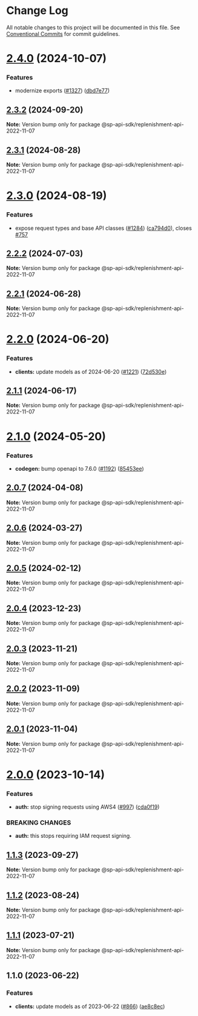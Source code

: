 # Change Log

All notable changes to this project will be documented in this file.
See [Conventional Commits](https://conventionalcommits.org) for commit guidelines.

# [2.4.0](https://github.com/bizon/selling-partner-api-sdk/compare/@sp-api-sdk/replenishment-api-2022-11-07@2.3.2...@sp-api-sdk/replenishment-api-2022-11-07@2.4.0) (2024-10-07)

### Features

* modernize exports ([#1327](https://github.com/bizon/selling-partner-api-sdk/issues/1327)) ([dbd7e77](https://github.com/bizon/selling-partner-api-sdk/commit/dbd7e77ebe5d64131a46671df332fdf66f8b0e0c))

## [2.3.2](https://github.com/bizon/selling-partner-api-sdk/compare/@sp-api-sdk/replenishment-api-2022-11-07@2.3.1...@sp-api-sdk/replenishment-api-2022-11-07@2.3.2) (2024-09-20)

**Note:** Version bump only for package @sp-api-sdk/replenishment-api-2022-11-07

## [2.3.1](https://github.com/bizon/selling-partner-api-sdk/compare/@sp-api-sdk/replenishment-api-2022-11-07@2.3.0...@sp-api-sdk/replenishment-api-2022-11-07@2.3.1) (2024-08-28)

**Note:** Version bump only for package @sp-api-sdk/replenishment-api-2022-11-07

# [2.3.0](https://github.com/bizon/selling-partner-api-sdk/compare/@sp-api-sdk/replenishment-api-2022-11-07@2.2.2...@sp-api-sdk/replenishment-api-2022-11-07@2.3.0) (2024-08-19)

### Features

* expose request types and base API classes ([#1284](https://github.com/bizon/selling-partner-api-sdk/issues/1284)) ([ca794d0](https://github.com/bizon/selling-partner-api-sdk/commit/ca794d023bcb7b0177de0fdae93ae1aaa7ac3670)), closes [#757](https://github.com/bizon/selling-partner-api-sdk/issues/757)

## [2.2.2](https://github.com/bizon/selling-partner-api-sdk/compare/@sp-api-sdk/replenishment-api-2022-11-07@2.2.1...@sp-api-sdk/replenishment-api-2022-11-07@2.2.2) (2024-07-03)

**Note:** Version bump only for package @sp-api-sdk/replenishment-api-2022-11-07

## [2.2.1](https://github.com/bizon/selling-partner-api-sdk/compare/@sp-api-sdk/replenishment-api-2022-11-07@2.2.0...@sp-api-sdk/replenishment-api-2022-11-07@2.2.1) (2024-06-28)

**Note:** Version bump only for package @sp-api-sdk/replenishment-api-2022-11-07

# [2.2.0](https://github.com/bizon/selling-partner-api-sdk/compare/@sp-api-sdk/replenishment-api-2022-11-07@2.1.1...@sp-api-sdk/replenishment-api-2022-11-07@2.2.0) (2024-06-20)

### Features

* **clients:** update models as of 2024-06-20 ([#1221](https://github.com/bizon/selling-partner-api-sdk/issues/1221)) ([72d530e](https://github.com/bizon/selling-partner-api-sdk/commit/72d530e12c34c8230682ad8a3c0ebc128e7f10ca))

## [2.1.1](https://github.com/bizon/selling-partner-api-sdk/compare/@sp-api-sdk/replenishment-api-2022-11-07@2.1.0...@sp-api-sdk/replenishment-api-2022-11-07@2.1.1) (2024-06-17)

**Note:** Version bump only for package @sp-api-sdk/replenishment-api-2022-11-07

# [2.1.0](https://github.com/bizon/selling-partner-api-sdk/compare/@sp-api-sdk/replenishment-api-2022-11-07@2.0.7...@sp-api-sdk/replenishment-api-2022-11-07@2.1.0) (2024-05-20)

### Features

* **codegen:** bump openapi to 7.6.0 ([#1192](https://github.com/bizon/selling-partner-api-sdk/issues/1192)) ([85453ee](https://github.com/bizon/selling-partner-api-sdk/commit/85453ee82ef861547ddc34254a28a59aac6ccc96))

## [2.0.7](https://github.com/bizon/selling-partner-api-sdk/compare/@sp-api-sdk/replenishment-api-2022-11-07@2.0.6...@sp-api-sdk/replenishment-api-2022-11-07@2.0.7) (2024-04-08)

**Note:** Version bump only for package @sp-api-sdk/replenishment-api-2022-11-07

## [2.0.6](https://github.com/bizon/selling-partner-api-sdk/compare/@sp-api-sdk/replenishment-api-2022-11-07@2.0.5...@sp-api-sdk/replenishment-api-2022-11-07@2.0.6) (2024-03-27)

**Note:** Version bump only for package @sp-api-sdk/replenishment-api-2022-11-07

## [2.0.5](https://github.com/bizon/selling-partner-api-sdk/compare/@sp-api-sdk/replenishment-api-2022-11-07@2.0.4...@sp-api-sdk/replenishment-api-2022-11-07@2.0.5) (2024-02-12)

**Note:** Version bump only for package @sp-api-sdk/replenishment-api-2022-11-07

## [2.0.4](https://github.com/bizon/selling-partner-api-sdk/compare/@sp-api-sdk/replenishment-api-2022-11-07@2.0.3...@sp-api-sdk/replenishment-api-2022-11-07@2.0.4) (2023-12-23)

**Note:** Version bump only for package @sp-api-sdk/replenishment-api-2022-11-07

## [2.0.3](https://github.com/bizon/selling-partner-api-sdk/compare/@sp-api-sdk/replenishment-api-2022-11-07@2.0.2...@sp-api-sdk/replenishment-api-2022-11-07@2.0.3) (2023-11-21)

**Note:** Version bump only for package @sp-api-sdk/replenishment-api-2022-11-07

## [2.0.2](https://github.com/bizon/selling-partner-api-sdk/compare/@sp-api-sdk/replenishment-api-2022-11-07@2.0.1...@sp-api-sdk/replenishment-api-2022-11-07@2.0.2) (2023-11-09)

**Note:** Version bump only for package @sp-api-sdk/replenishment-api-2022-11-07

## [2.0.1](https://github.com/bizon/selling-partner-api-sdk/compare/@sp-api-sdk/replenishment-api-2022-11-07@2.0.0...@sp-api-sdk/replenishment-api-2022-11-07@2.0.1) (2023-11-04)

**Note:** Version bump only for package @sp-api-sdk/replenishment-api-2022-11-07

# [2.0.0](https://github.com/bizon/selling-partner-api-sdk/compare/@sp-api-sdk/replenishment-api-2022-11-07@1.1.3...@sp-api-sdk/replenishment-api-2022-11-07@2.0.0) (2023-10-14)

### Features

* **auth:** stop signing requests using AWS4 ([#997](https://github.com/bizon/selling-partner-api-sdk/issues/997)) ([cda0f19](https://github.com/bizon/selling-partner-api-sdk/commit/cda0f190959b6e5b124446696f3efdcc7cfbadfe))

### BREAKING CHANGES

* **auth:** this stops requiring IAM request signing.

## [1.1.3](https://github.com/bizon/selling-partner-api-sdk/compare/@sp-api-sdk/replenishment-api-2022-11-07@1.1.2...@sp-api-sdk/replenishment-api-2022-11-07@1.1.3) (2023-09-27)

**Note:** Version bump only for package @sp-api-sdk/replenishment-api-2022-11-07

## [1.1.2](https://github.com/bizon/selling-partner-api-sdk/compare/@sp-api-sdk/replenishment-api-2022-11-07@1.1.1...@sp-api-sdk/replenishment-api-2022-11-07@1.1.2) (2023-08-24)

**Note:** Version bump only for package @sp-api-sdk/replenishment-api-2022-11-07

## [1.1.1](https://github.com/bizon/selling-partner-api-sdk/compare/@sp-api-sdk/replenishment-api-2022-11-07@1.1.0...@sp-api-sdk/replenishment-api-2022-11-07@1.1.1) (2023-07-21)

**Note:** Version bump only for package @sp-api-sdk/replenishment-api-2022-11-07

## 1.1.0 (2023-06-22)

### Features

* **clients:** update models as of 2023-06-22 ([#866](https://github.com/bizon/selling-partner-api-sdk/issues/866)) ([ae8c8ec](https://github.com/bizon/selling-partner-api-sdk/commit/ae8c8ecd48e9a745a761076dd578a921c00a94d4))

